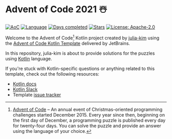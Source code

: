 # Advent of Code 2021 ☃️

[![AoC](https://img.shields.io/badge/Advent%20of%20Code-2021-blue?style=for-the-badge)](https://adventofcode.com/2021)
[![Language](https://img.shields.io/badge/Language-Kotlin-ff69b4?style=for-the-badge)](https://kotlinlang.org/)
[![Days completed](https://img.shields.io/badge/Days%20Completed-5-red?style=for-the-badge)](https://github.com/julia-kim/advent-of-code-2021/tree/main/src/main/kotlin/days)
[![Stars](https://img.shields.io/badge/Stars%20⭐%20-11-yellow?style=for-the-badge)](https://github.com/julia-kim/advent-of-code-2021/tree/main/src/main/kotlin/days)
[![License: Apache-2.0](https://img.shields.io/github/license/julia-kim/advent-of-code-2021?style=for-the-badge)](https://www.apache.org/licenses/LICENSE-2.0)

Welcome to the Advent of Code[^aoc] Kotlin project created by [julia-kim][github] using the [Advent of Code Kotlin Template][template] delivered by JetBrains.

In this repository, julia-kim is about to provide solutions for the puzzles using [Kotlin][kotlin] language.

If you're stuck with Kotlin-specific questions or anything related to this template, check out the following resources:

- [Kotlin docs][docs]
- [Kotlin Slack][slack]
- Template [issue tracker][issues]


[^aoc]:
    [Advent of Code][aoc] – An annual event of Christmas-oriented programming challenges started December 2015.
    Every year since then, beginning on the first day of December, a programming puzzle is published every day for twenty-four days.
    You can solve the puzzle and provide an answer using the language of your choice.

[aoc]: https://adventofcode.com
[docs]: https://kotlinlang.org/docs/home.html
[github]: https://github.com/julia-kim
[issues]: https://github.com/kotlin-hands-on/advent-of-code-kotlin-template/issues
[kotlin]: https://kotlinlang.org
[slack]: https://surveys.jetbrains.com/s3/kotlin-slack-sign-up
[template]: https://github.com/kotlin-hands-on/advent-of-code-kotlin-template
